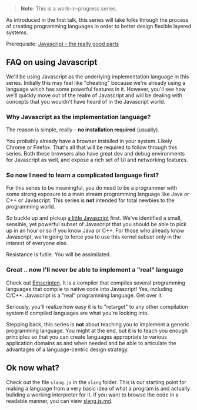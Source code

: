 > **Note**: This is a work-in-progress series.

As introduced in the first talk, this series will take folks through
the process of creating programming languages in order to better
design flexible layered systems.

Prerequisite: [Javascript - the really good parts][jskernel]

[jskernel]: https://gitlab.pramati.com/nospoon/talks/wikis/javascript-the-really-good-parts

## FAQ on using Javascript

We'll be using Javascript as the underlying implementation language
in this series. Initially this may feel like "cheating" because we're
already using a language which has some powerful features in it.
However, you'll see how we'll quickly move out of the realm of Javascript
and will be dealing with concepts that you wouldn't have heard of
in the Javascript world.

### Why Javascript as the implementation language?

The reason is simple, really - **no installation required** (usually).

You probably already have a browser installed in your system.
Likely Chrome or Firefox. That's all that will be required to
follow through this series. Both these browsers also have 
great dev and debug environments for Javascript as well,
and expose a rich set of UI and networking features.

### So now I need to learn a complicated language first?

For this series to be meaningful, you do need to be a programmer
with some strong exposure to a main stream programming language like
Java or C++ or Javascript. This series is **not** intended for total
newbies to the programming world.

So buckle up and pickup [a little Javascript][jskernel] first.
We've identified a small, sensible, yet powerful subset of 
Javascript that you should be able to pick up in an hour or so
if you know Java or C++. For those who already know Javascript,
we're going to force you to use this kernel subset only in the
interest of everyone else. 

Resistance is futile. You will be assimilated.

### Great .. now I'll never be able to implement a "real" language

Check out [Emscripten]. It is a compiler that compiles several
programming languages that compile to native code into Javascript!
Yes, including C/C++. Javascript is a "real" programming language.
Get over it.

Seriously, you'll realize how easy it is to "retarget" to any other
compilation system if compiled languages are what you're looking into.

Stepping back, this series is **not** about teaching you to implement
a generic programming language. You might at the end, but it is to
teach you enough principles so that you can create languages appropriate
to various application domains as and when needed and be able to 
articulate the advantages of a language-centric design strategy.

## Ok now what?

Check out the file `slang.js` in the `slang` folder. This is our
starting point for making a language from a very basic idea of
what a program is and actually buliding a working interpreter
for it. If you want to browse the code in a readable manner, you
can view [slang.js.md](slang.js.md).

[Emscripten]: https://github.com/kripken/emscripten










